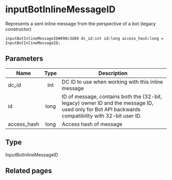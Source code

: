 # inputBotInlineMessageID
Represents a sent inline message from the perspective of a bot (legacy constructor)

```
inputBotInlineMessageID#890c3d89 dc_id:int id:long access_hash:long = InputBotInlineMessageID;
```

## Parameters
| Name | Type | Description |
| ---- | :----: | ----------- |
| dc_id | int | DC ID to use when working with this inline message |
| id | long | ID of message, contains both the (32-bit, legacy) owner ID and the message ID, used only for Bot API backwards compatibility with 32-bit user ID. |
| access_hash | long | Access hash of message |


## Type
InputBotInlineMessageID

## Related pages
